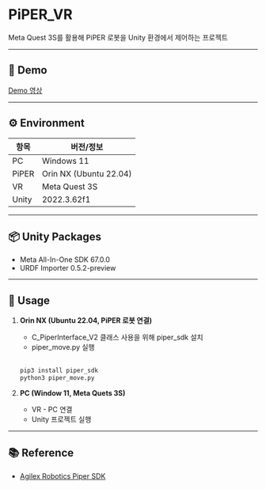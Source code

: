 # PiPER_VR

Meta Quest 3S를 활용해 PiPER 로봇을 Unity 환경에서 제어하는 프로젝트

---

## 🎥 Demo
[Demo 영상](./DEMO.md)

---

## ⚙️ Environment

| 항목   | 버전/정보            |
|--------|---------------------|
| PC     | Windows 11          |
| PiPER  | Orin NX (Ubuntu 22.04) |
| VR     | Meta Quest 3S       |
| Unity  | 2022.3.62f1         |

---

## 📦 Unity Packages
- Meta All-In-One SDK 67.0.0  
- URDF Importer 0.5.2-preview  

---

## 🚀 Usage

1. **Orin NX (Ubuntu 22.04, PiPER 로봇 연결)**  
   - C_PiperInterface_V2 클래스 사용을 위해 piper_sdk 설치
   - piper_move.py 실행
   </br>
   
   ```bash
   pip3 install piper_sdk
   python3 piper_move.py
   
2. **PC (Window 11, Meta Quets 3S)**
   - VR - PC 연결
   - Unity 프로젝트 실행

---

## 📚 Reference
- [Agilex Robotics Piper SDK](https://github.com/agilexrobotics/piper_sdk)
